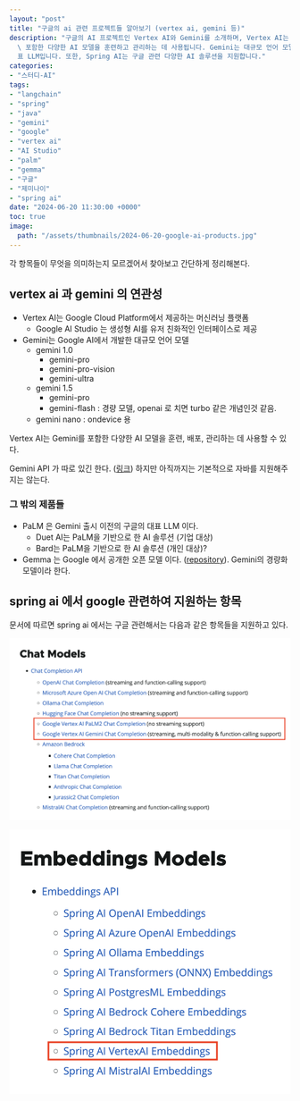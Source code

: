 ```yaml
---
layout: "post"
title: "구글의 ai 관련 프로젝트들 알아보기 (vertex ai, gemini 등)"
description: "구글의 AI 프로젝트인 Vertex AI와 Gemini를 소개하며, Vertex AI는 머신러닝 플랫폼으로 Gemini를\
  \ 포함한 다양한 AI 모델을 훈련하고 관리하는 데 사용됩니다. Gemini는 대규모 언어 모델로, 여러 버전이 존재하며, PaLM은 이전의 대\
  표 LLM입니다. 또한, Spring AI는 구글 관련 다양한 AI 솔루션을 지원합니다."
categories:
- "스터디-AI"
tags:
- "langchain"
- "spring"
- "java"
- "gemini"
- "google"
- "vertex ai"
- "AI Studio"
- "palm"
- "gemma"
- "구글"
- "제미나이"
- "spring ai"
date: "2024-06-20 11:30:00 +0000"
toc: true
image:
  path: "/assets/thumbnails/2024-06-20-google-ai-products.jpg"
---
```


각 항목들이 무엇을 의미하는지 모르겠어서 찾아보고 간단하게 정리해본다.

## vertex ai 과 gemini 의 연관성

- Vertex AI는 Google Cloud Platform에서 제공하는 머신러닝 플랫폼
  - Google AI Studio 는 생성형 AI를 유저 친화적인 인터페이스로 제공
- Gemini는 Google AI에서 개발한 대규모 언어 모델
  - gemini 1.0
    - gemini-pro
    - gemini-pro-vision
    - gemini-ultra
  - gemini 1.5
    - gemini-pro
    - gemini-flash : 경량 모델, openai 로 치면 turbo 같은 개념인것 같음.
  - gemini nano : ondevice 용

Vertex AI는 Gemini를 포함한 다양한 AI 모델을 훈련, 배포, 관리하는 데 사용할 수 있다.

Gemini API 가 따로 있긴 한다. ([링크](https://ai.google.dev/gemini-api))
하지만 아직까지는 기본적으로 자바를 지원해주지는 않는다.

### 그 밖의 제품들

- PaLM 은 Gemini 출시 이전의 구글의 대표 LLM 이다.
  - Duet AI는 PaLM을 기반으로 한 AI 솔루션 (기업 대상)
  - Bard는 PaLM을 기반으로 한 AI 솔루션 (개인 대상)?
- Gemma 는 Google 에서 공개한 오픈 모델 이다. ([repository](https://github.com/google-deepmind/gemma)). Gemini의 경량화 모델이라 한다.

## spring ai 에서 google 관련하여 지원하는 항목

문서에 따르면 spring ai 에서는 구글 관련해서는 다음과 같은 항목들을 지원하고 있다.

![supported chat models](/assets/images/2024-06-20-google-ai-products/spring-ai-supported-chat-models.png)

![supported embeddings models](/assets/images/2024-06-20-google-ai-products/spring-ai-supported-embeddings-models.png)
